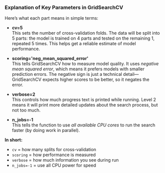 ### Explanation of Key Parameters in GridSearchCV

Here’s what each part means in simple terms:

- **cv=5**  
  This sets the number of cross-validation folds. The data will be split into 5 parts: the model is trained on 4 parts and tested on the remaining 1, repeated 5 times. This helps get a reliable estimate of model performance.

- **scoring='neg_mean_squared_error'**  
  This tells GridSearchCV how to measure model quality. It uses *negative mean squared error*, which means it prefers models with smaller prediction errors. The negative sign is just a technical detail—GridSearchCV expects higher scores to be better, so it negates the error.

- **verbose=2**  
  This controls how much progress text is printed while running. Level 2 means it will print more detailed updates about the search process, but not too much.

- **n_jobs=-1**  
  This tells the function to use *all available CPU cores* to run the search faster (by doing work in parallel).

**In short:**  
- `cv` = how many splits for cross-validation  
- `scoring` = how performance is measured  
- `verbose` = how much information you see during run  
- `n_jobs=-1` = use all CPU power for speed